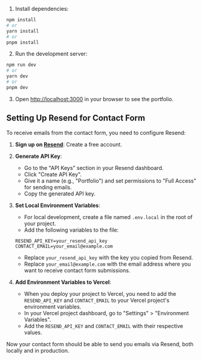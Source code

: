 

1. Install dependencies:

```bash
npm install
# or
yarn install
# or
pnpm install
```

2. Run the development server:

```bash
npm run dev
# or
yarn dev
# or
pnpm dev
```

3. Open [http://localhost:3000](http://localhost:3000) in your browser to see the portfolio.

## Setting Up Resend for Contact Form

To receive emails from the contact form, you need to configure Resend:

1.  **Sign up on [Resend](https://resend.com/)**: Create a free account.

2.  **Generate API Key**:
    - Go to the "API Keys" section in your Resend dashboard.
    - Click "Create API Key".
    - Give it a name (e.g., "Portfolio") and set permissions to "Full Access" for sending emails.
    - Copy the generated API key.

3.  **Set Local Environment Variables**:
    - For local development, create a file named `.env.local` in the root of your project.
    - Add the following variables to the file:

    ```
    RESEND_API_KEY=your_resend_api_key
    CONTACT_EMAIL=your_email@example.com
    ```

    - Replace `your_resend_api_key` with the key you copied from Resend.
    - Replace `your_email@example.com` with the email address where you want to receive contact form submissions.

4.  **Add Environment Variables to Vercel**:
    - When you deploy your project to Vercel, you need to add the `RESEND_API_KEY` and `CONTACT_EMAIL` to your Vercel project's environment variables.
    - In your Vercel project dashboard, go to "Settings" > "Environment Variables".
    - Add the `RESEND_API_KEY` and `CONTACT_EMAIL` with their respective values.

Now your contact form should be able to send you emails via Resend, both locally and in production.


